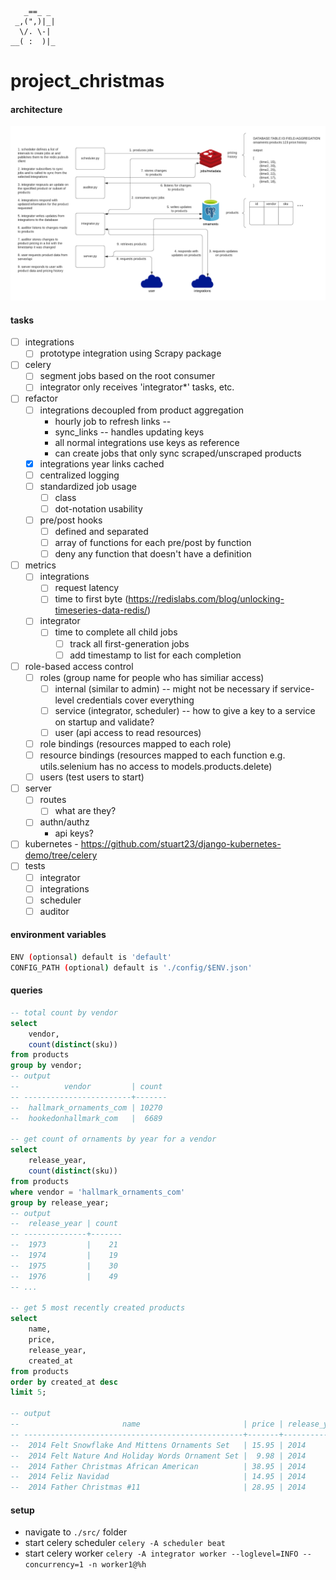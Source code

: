        _==_ _
     _,(",)|_|
      \/. \-|
    __( :  )|_

# project_christmas

#### architecture

![architecture](./images/process-flow.png?raw=true "High-Level Architecture")

#### tasks
- [ ] integrations
    - [ ] prototype integration using Scrapy package
- [ ] celery
    - [ ] segment jobs based on the root consumer
    - [ ] integrator only receives 'integrator*' tasks, etc.
- [ ] refactor
    - [ ] integrations decoupled from product aggregation
        - hourly job to refresh links -- 
        - sync_links -- handles updating keys
        - all normal integrations use keys as reference
        - can create jobs that only sync scraped/unscraped products
    - [x] integrations year links cached
    - [ ] centralized logging
    - [ ] standardized job usage
        - [ ] class
        - [ ] dot-notation usability
    - [ ] pre/post hooks
        - [ ] defined and separated
        - [ ] array of functions for each pre/post by function
        - [ ] deny any function that doesn't have a definition
- [ ] metrics
    - [ ] integrations
        - [ ] request latency
        - [ ] time to first byte (https://redislabs.com/blog/unlocking-timeseries-data-redis/)
    - [ ] integrator
        - [ ] time to complete all child jobs
            - [ ] track all first-generation jobs
            - [ ] add timestamp to list for each completion
- [ ] role-based access control
    - [ ] roles (group name for people who has similiar access)
        - [ ] internal (similar to admin) -- might not be necessary if service-level credentials cover everything
        - [ ] service (integrator, scheduler) -- how to give a key to a service on startup and validate?
        - [ ] user (api access to read resources)
    - [ ] role bindings (resources mapped to each role)
    - [ ] resource bindings (resources mapped to each function e.g. utils.selenium has no access to models.products.delete)
    - [ ] users (test users to start)
- [ ] server
    - [ ] routes
        - [ ] what are they?
    - [ ] authn/authz
        - api keys?
- [ ] kubernetes - https://github.com/stuart23/django-kubernetes-demo/tree/celery
- [ ] tests
    - [ ] integrator
    - [ ] integrations
    - [ ] scheduler
    - [ ] auditor

#### environment variables
```bash
ENV (optionsal) default is 'default'
CONFIG_PATH (optional) default is './config/$ENV.json'
```

#### queries
```sql
-- total count by vendor
select
    vendor,
    count(distinct(sku)) 
from products
group by vendor;
-- output
--          vendor         | count 
-- ------------------------+-------
--  hallmark_ornaments_com | 10270
--  hookedonhallmark_com   |  6689

-- get count of ornaments by year for a vendor
select
    release_year,
    count(distinct(sku))
from products
where vendor = 'hallmark_ornaments_com'
group by release_year;
-- output
--  release_year | count 
-- --------------+-------
--  1973         |    21
--  1974         |    19
--  1975         |    30
--  1976         |    49
-- ...

-- get 5 most recently created products
select
    name,
    price,
    release_year,
    created_at
from products
order by created_at desc
limit 5;

-- output
--                       name                       | price | release_year |         created_at         
-- -------------------------------------------------+-------+--------------+----------------------------
--  2014 Felt Snowflake And Mittens Ornaments Set   | 15.95 | 2014         | 2020-10-17 18:09:08.919412
--  2014 Felt Nature And Holiday Words Ornament Set |  9.98 | 2014         | 2020-10-17 18:09:08.121832
--  2014 Father Christmas African American          | 38.95 | 2014         | 2020-10-17 18:09:08.089897
--  2014 Feliz Navidad                              | 14.95 | 2014         | 2020-10-17 18:09:08.060998
--  2014 Father Christmas #11                       | 28.95 | 2014         | 2020-10-17 18:09:06.955662
```

#### setup
- navigate to `./src/` folder
- start celery scheduler `celery -A scheduler beat`
- start celery worker `celery -A integrator worker --loglevel=INFO --concurrency=1 -n worker1@%h`